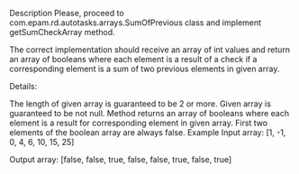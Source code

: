 Description
Please, proceed to com.epam.rd.autotasks.arrays.SumOfPrevious class and implement getSumCheckArray method.

The correct implementation should receive an array of int values and return an array of booleans where each element is a result of a check if a corresponding element is a sum of two previous elements in given array.

Details:

The length of given array is guaranteed to be 2 or more.
Given array is guaranteed to be not null.
Method returns an array of booleans where each element is a result for corresponding element in given array.
First two elements of the boolean array are always false.
Example
Input array: [1, -1, 0, 4, 6, 10, 15, 25]

Output array: [false, false, true, false, false, true, false, true]